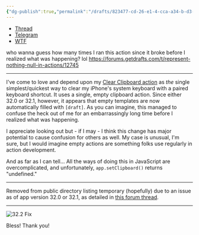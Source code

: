 ```yaml
---
{"dg-publish":true,"permalink":"/drafts/823477-cd-26-e1-4-cca-a34-b-d3-ef-3-b7-a5-ad-0/","dgHomeLink":true,"dgPassFrontmatter":false}
---
```



- [Thread](https://forums.getdrafts.com/t/represent-nothing-null-in-actions/12745)
- [Telegram](https://t.me/draftsapp/196)
- [WTF](https://davidblue.wtf/drafts/823477CD-26E1-4CCA-A34B-D3EF3B7A5AD0.html)

who wanna guess how many times I ran this action since it broke before I realized what was happening? lol https://forums.getdrafts.com/t/represent-nothing-null-in-actions/12745

---

I've come to love and depend upon my [Clear Clipboard action](https://actions.getdrafts.com/a/1vP) as *the* single simplest/quickest way to clear my iPhone's system keyboard with a paired keyboard shortcut. It uses a single, empty clipboard action. Since either 32.0 or 32.1, however, it appears that empty templates are now automatically filled with `[draft]`. As you can imagine, this managed to confuse the heck out of me for an embarrassingly long time before I realized what was happening.

I appreciate looking out but - if I may - I think this change has major potential to cause confusion for others as well. My case is unusual, I'm sure, but I would imagine empty actions are something folks use regularly in action development.

And as far as I can tell... All the ways of doing this in JavaScript are overcomplicated, and unfortunately, `app.setClipboard()` returns "undefined."

---

Removed from public directory listing temporary (hopefully) due to an issue as of app version 32.0 or 32.1, as detailed in [this forum thread](https://forums.getdrafts.com/t/represent-nothing-null-in-actions/12745).

---

![32.2 Fix](https://i.snap.as/YJUjEPq8.png)

Bless! Thank you!